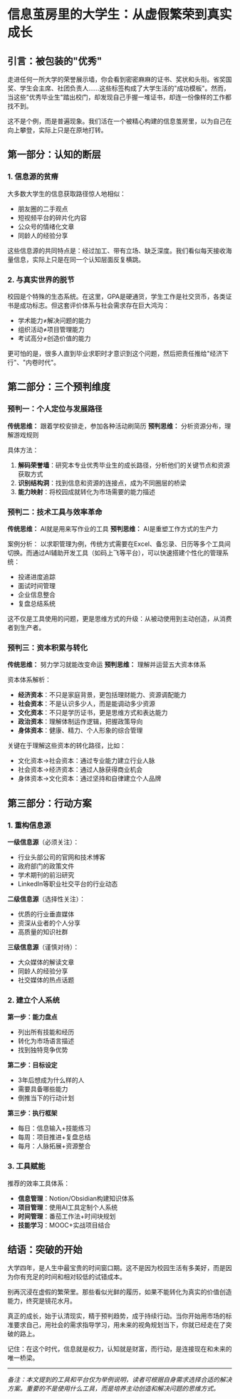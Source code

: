 # 信息茧房里的大学生：从虚假繁荣到真实成长

## 引言：被包装的"优秀"

走进任何一所大学的荣誉展示墙，你会看到密密麻麻的证书、奖状和头衔。省奖国奖、学生会主席、社团负责人……这些标签构成了大学生活的"成功模板"。然而，当这些"优秀毕业生"踏出校门，却发现自己手握一堆证书，却连一份像样的工作都找不到。

这不是个例，而是普遍现象。我们活在一个被精心构建的信息茧房里，以为自己在向上攀登，实际上只是在原地打转。

## 第一部分：认知的断层

### 1. 信息源的贫瘠

大多数大学生的信息获取路径惊人地相似：
- 朋友圈的二手观点
- 短视频平台的碎片化内容
- 公众号的情绪化文章
- 同龄人的经验分享

这些信息源的共同特点是：经过加工、带有立场、缺乏深度。我们看似每天接收海量信息，实际上只是在同一个认知层面反复横跳。

### 2. 与真实世界的脱节

校园是个特殊的生态系统。在这里，GPA是硬通货，学生工作是社交货币，各类证书是成功标志。但这套评价体系与社会需求存在巨大鸿沟：

- 学术能力≠解决问题的能力
- 组织活动≠项目管理能力
- 考试高分≠创造价值的能力

更可怕的是，很多人直到毕业求职时才意识到这个问题，然后把责任推给"经济下行"、"内卷时代"。

## 第二部分：三个预判维度

### 预判一：个人定位与发展路径

**传统思维：** 跟着学校安排走，参加各种活动刷简历
**预判思维：** 分析资源分布，理解游戏规则

具体方法：
1. **解码荣誉墙**：研究本专业优秀毕业生的成长路径，分析他们的关键节点和资源获取方式
2. **识别结构洞**：找到信息和资源的连接点，成为不同圈层的桥梁
3. **能力映射**：将校园成就转化为市场需要的能力描述

### 预判二：技术工具与效率革命

**传统思维：** AI就是用来写作业的工具
**预判思维：** AI是重塑工作方式的生产力

案例分析：
以求职管理为例，传统方式需要在Excel、备忘录、日历等多个工具间切换。而通过AI辅助开发工具（如码上飞等平台），可以快速搭建个性化的管理系统：

- 投递进度追踪
- 面试时间管理
- 企业信息整合
- 复盘总结系统

这不仅是工具使用的问题，更是思维方式的升级：从被动使用到主动创造，从消费者到生产者。

### 预判三：资本积累与转化

**传统思维：** 努力学习就能改变命运
**预判思维：** 理解并运营五大资本体系

资本体系解析：
- **经济资本**：不只是家庭背景，更包括理财能力、资源调配能力
- **社会资本**：不是认识多少人，而是能调动多少资源
- **文化资本**：不只是学历证书，更是思维方式和表达能力
- **政治资本**：理解体制运作逻辑，把握政策导向
- **身体资本**：健康、精力、个人形象的综合管理

关键在于理解这些资本的转化路径，比如：
- 文化资本→社会资本：通过专业能力建立行业人脉
- 社会资本→经济资本：通过人脉获得商业机会
- 身体资本→文化资本：通过坚持和自律建立个人品牌

## 第三部分：行动方案

### 1. 重构信息源

**一级信息源**（必须关注）：
- 行业头部公司的官网和技术博客
- 政府部门的政策文件
- 学术期刊的前沿研究
- LinkedIn等职业社交平台的行业动态

**二级信息源**（选择性关注）：
- 优质的行业垂直媒体
- 资深从业者的个人分享
- 高质量的知识社群

**三级信息源**（谨慎对待）：
- 大众媒体的解读文章
- 同龄人的经验分享
- 社交媒体的热点话题

### 2. 建立个人系统

**第一步：能力盘点**
- 列出所有技能和经历
- 转化为市场语言描述
- 找到独特竞争优势

**第二步：目标设定**
- 3年后想成为什么样的人
- 需要具备哪些能力
- 倒推当下的行动计划

**第三步：执行框架**
- 每日：信息输入+技能练习
- 每周：项目推进+复盘总结
- 每月：人脉拓展+资源整合

### 3. 工具赋能

推荐的效率工具体系：
- **信息管理**：Notion/Obsidian构建知识体系
- **项目管理**：使用AI工具定制个人系统
- **时间管理**：番茄工作法+时间块规划
- **技能学习**：MOOC+实战项目结合

## 结语：突破的开始

大学四年，是人生中最宝贵的时间窗口期。这不是因为校园生活有多美好，而是因为你有充足的时间和相对较低的试错成本。

别再沉浸在虚假的繁荣里。那些看似光鲜的履历，如果不能转化为真实的价值创造能力，终究是镜花水月。

真正的成长，始于认清现实，精于预判趋势，成于持续行动。当你开始用市场的标准要求自己，用社会的需求指导学习，用未来的视角规划当下，你就已经走在了突破的路上。

记住：在这个时代，信息就是权力，认知就是财富，而行动，是连接现在和未来的唯一桥梁。

---

*备注：本文提到的工具和平台仅为举例说明，读者可根据自身需求选择合适的解决方案。重要的不是使用什么工具，而是培养主动创造和解决问题的思维方式。*